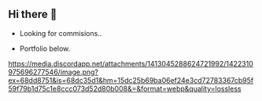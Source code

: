 ## Hi there 👋

- Looking for commisions..

- Portfolio below.

https://media.discordapp.net/attachments/1413045288624721992/1422310975696277546/image.png?ex=68dd8751&is=68dc35d1&hm=15dc25b69ba06ef24e3cd72783367cb95f59f79b1d75c1e8ccc073d52d80b008&=&format=webp&quality=lossless
